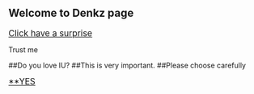 ## Welcome to Denkz page
<a href="https://www.youtube.com/watch?v=y4iyuYbgt0I" target="_blank"><big>Click have a surprise</big></a>

Trust me

##Do you love IU?
##This is very important.
##Please choose carefully

<a href="https://denkz24.github.io/Page2/" target="_blank"><big>**YES</big></a>








